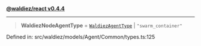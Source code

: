 [**@waldiez/react v0.4.4**](../../README.md)

***

> **WaldiezNodeAgentType** = [`WaldiezAgentType`](WaldiezAgentType.md) \| `"swarm_container"`

Defined in: src/waldiez/models/Agent/Common/types.ts:125
